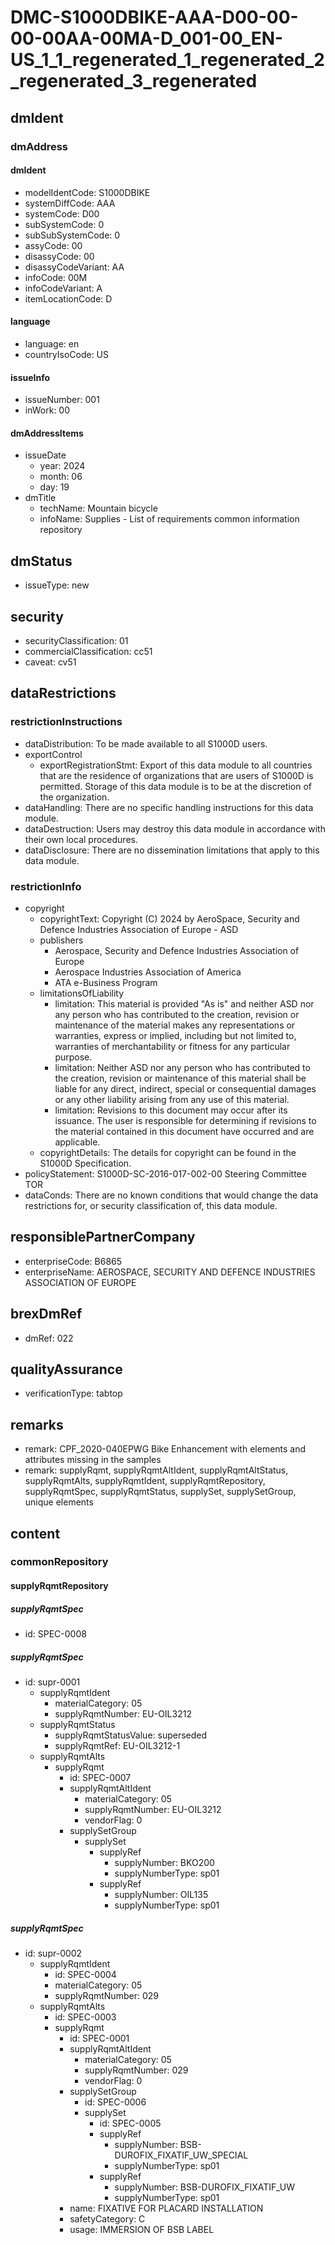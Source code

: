 # DMC-S1000DBIKE-AAA-D00-00-00-00AA-00MA-D_001-00_EN-US_1_1_regenerated_1_regenerated_2_regenerated_3_regenerated

## dmIdent

### dmAddress

#### dmIdent

*   modelIdentCode: S1000DBIKE
*   systemDiffCode: AAA
*   systemCode: D00
*   subSystemCode: 0
*   subSubSystemCode: 0
*   assyCode: 00
*   disassyCode: 00
*   disassyCodeVariant: AA
*   infoCode: 00M
*   infoCodeVariant: A
*   itemLocationCode: D

#### language

*   language: en
*   countryIsoCode: US

#### issueInfo

*   issueNumber: 001
*   inWork: 00

#### dmAddressItems

*   issueDate
    *   year: 2024
    *   month: 06
    *   day: 19
*   dmTitle
    *   techName: Mountain bicycle
    *   infoName: Supplies - List of requirements common information repository

## dmStatus

*   issueType: new

## security

*   securityClassification: 01
*   commercialClassification: cc51
*   caveat: cv51

## dataRestrictions

### restrictionInstructions

*   dataDistribution: To be made available to all S1000D users.
*   exportControl
    *   exportRegistrationStmt: Export of this data module to all countries that are the residence of organizations that are users of S1000D is permitted. Storage of this data module is to be at the discretion of the organization.
*   dataHandling: There are no specific handling instructions for this data module.
*   dataDestruction: Users may destroy this data module in accordance with their own local procedures.
*   dataDisclosure: There are no dissemination limitations that apply to this data module.

### restrictionInfo

*   copyright
    *   copyrightText: Copyright (C) 2024 by AeroSpace, Security and Defence Industries Association of Europe - ASD
    *   publishers
        *   Aerospace, Security and Defence Industries Association of Europe
        *   Aerospace Industries Association of America
        *   ATA e-Business Program
    *   limitationsOfLiability
        *   limitation: This material is provided "As is" and neither ASD nor any person who has contributed to the creation, revision or maintenance of the material makes any representations or warranties, express or implied, including but not limited to, warranties of merchantability or fitness for any particular purpose.
        *   limitation: Neither ASD nor any person who has contributed to the creation, revision or maintenance of this material shall be liable for any direct, indirect, special or consequential damages or any other liability arising from any use of this material.
        *   limitation: Revisions to this document may occur after its issuance. The user is responsible for determining if revisions to the material contained in this document have occurred and are applicable.
    *   copyrightDetails: The details for copyright can be found in the S1000D Specification.
*   policyStatement: S1000D-SC-2016-017-002-00 Steering Committee TOR
*   dataConds: There are no known conditions that would change the data restrictions for, or security classification of, this data module.

## responsiblePartnerCompany

*   enterpriseCode: B6865
*   enterpriseName: AEROSPACE, SECURITY AND DEFENCE INDUSTRIES ASSOCIATION OF EUROPE

## brexDmRef

*   dmRef: 022

## qualityAssurance

*   verificationType: tabtop

## remarks

*   remark: CPF_2020-040EPWG Bike Enhancement with elements and attributes missing in the samples
*   remark: supplyRqmt, supplyRqmtAltIdent, supplyRqmtAltStatus, supplyRqmtAlts, supplyRqmtIdent, supplyRqmtRepository, supplyRqmtSpec, supplyRqmtStatus, supplySet, supplySetGroup, unique elements

## content

### commonRepository

#### supplyRqmtRepository

##### supplyRqmtSpec

*   id: SPEC-0008

##### supplyRqmtSpec

*   id: supr-0001
    *   supplyRqmtIdent
        *   materialCategory: 05
        *   supplyRqmtNumber: EU-OIL3212
    *   supplyRqmtStatus
        *   supplyRqmtStatusValue: superseded
        *   supplyRqmtRef: EU-OIL3212-1
    *   supplyRqmtAlts
        *   supplyRqmt
            *   id: SPEC-0007
            *   supplyRqmtAltIdent
                *   materialCategory: 05
                *   supplyRqmtNumber: EU-OIL3212
                *   vendorFlag: 0
            *   supplySetGroup
                *   supplySet
                    *   supplyRef
                        *   supplyNumber: BKO200
                        *   supplyNumberType: sp01
                    *   supplyRef
                        *   supplyNumber: OIL135
                        *   supplyNumberType: sp01

##### supplyRqmtSpec

*   id: supr-0002
    *   supplyRqmtIdent
        *   id: SPEC-0004
        *   materialCategory: 05
        *   supplyRqmtNumber: 029
    *   supplyRqmtAlts
        *   id: SPEC-0003
        *   supplyRqmt
            *   id: SPEC-0001
            *   supplyRqmtAltIdent
                *   materialCategory: 05
                *   supplyRqmtNumber: 029
                *   vendorFlag: 0
            *   supplySetGroup
                *   id: SPEC-0006
                *   supplySet
                    *   id: SPEC-0005
                    *   supplyRef
                        *   supplyNumber: BSB-DUROFIX_FIXATIF_UW_SPECIAL
                        *   supplyNumberType: sp01
                    *   supplyRef
                        *   supplyNumber: BSB-DUROFIX_FIXATIF_UW
                        *   supplyNumberType: sp01
            *   name: FIXATIVE FOR PLACARD INSTALLATION
            *   safetyCategory: C
            *   usage: IMMERSION OF BSB LABEL